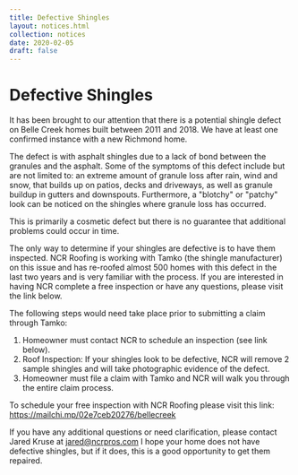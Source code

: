 ```yaml
---
title: Defective Shingles
layout: notices.html
collection: notices
date: 2020-02-05
draft: false
---
```


# Defective Shingles

It has been brought to our attention that there is a potential shingle defect on Belle Creek homes built between 2011 and 2018. We have at least one confirmed instance with a new Richmond home.

The defect is with asphalt shingles due to a lack of bond between the granules and the asphalt. Some of the symptoms of this defect include but are not limited to: an extreme amount of granule loss after rain, wind and snow, that builds up on patios, decks and driveways, as well as granule buildup in gutters and downspouts. Furthermore, a "blotchy" or "patchy" look can be noticed on the shingles where granule loss has occurred.

This is primarily a cosmetic defect but there is no guarantee that additional problems could occur in time.

The only way to determine if your shingles are defective is to have them inspected. NCR Roofing is working with Tamko (the shingle manufacturer) on this issue and has re-roofed almost 500 homes with this defect in the last two years and is very familiar with the process. If you are interested in having NCR complete a free inspection or have any questions, please visit the link below.

The following steps would need take place prior to submitting a claim through Tamko:

1. Homeowner must contact NCR to schedule an inspection (see link below).
2. Roof Inspection: If your shingles look to be defective, NCR will remove 2 sample shingles and will take photographic evidence of the defect.
3. Homeowner must file a claim with Tamko and NCR will walk you through the entire claim process.


To schedule your free inspection with NCR Roofing please visit this link: https://mailchi.mp/02e7ceb20276/bellecreek

If you have any additional questions or need clarification, please contact Jared Kruse at jared@ncrpros.com
I hope your home does not have defective shingles, but if it does, this is a good opportunity to get them repaired.
